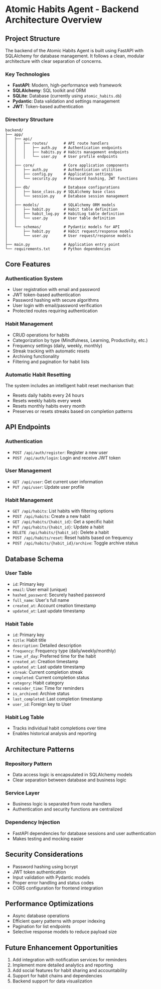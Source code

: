 # Atomic Habits Agent - Backend Architecture Overview

## Project Structure

The backend of the Atomic Habits Agent is built using FastAPI with SQLAlchemy for database management. It follows a clean, modular architecture with clear separation of concerns.

### Key Technologies
- **FastAPI**: Modern, high-performance web framework
- **SQLAlchemy**: SQL toolkit and ORM
- **SQLite**: Database (currently using `atomic_habits.db`)
- **Pydantic**: Data validation and settings management
- **JWT**: Token-based authentication

### Directory Structure

```
backend/
├── app/
│   ├── api/
│   │   ├── routes/       # API route handlers
│   │   │   ├── auth.py   # Authentication endpoints
│   │   │   ├── habits.py # Habits management endpoints
│   │   │   └── user.py   # User profile endpoints
│   │
│   ├── core/             # Core application components
│   │   ├── auth.py       # Authentication utilities
│   │   ├── config.py     # Application settings
│   │   └── security.py   # Password hashing, JWT functions
│   │
│   ├── db/               # Database configurations
│   │   ├── base_class.py # SQLAlchemy base class
│   │   └── session.py    # Database session management
│   │
│   ├── models/           # SQLAlchemy ORM models
│   │   ├── habit.py      # Habit table definition
│   │   ├── habit_log.py  # HabitLog table definition
│   │   └── user.py       # User table definition
│   │
│   └── schemas/          # Pydantic models for API
│       ├── habit.py      # Habit request/response models
│       └── user.py       # User request/response models
│
├── main.py               # Application entry point
└── requirements.txt      # Python dependencies
```

## Core Features

### Authentication System
- User registration with email and password
- JWT token-based authentication
- Password hashing with secure algorithms
- User login with email/password verification
- Protected routes requiring authentication

### Habit Management
- CRUD operations for habits
- Categorization by type (Mindfulness, Learning, Productivity, etc.)
- Frequency settings (daily, weekly, monthly)
- Streak tracking with automatic resets
- Archiving functionality
- Filtering and pagination for habit lists

### Automatic Habit Resetting
The system includes an intelligent habit reset mechanism that:
- Resets daily habits every 24 hours
- Resets weekly habits every week
- Resets monthly habits every month
- Preserves or resets streaks based on completion patterns

## API Endpoints

### Authentication
- `POST /api/auth/register`: Register a new user
- `POST /api/auth/login`: Login and receive JWT token

### User Management
- `GET /api/user`: Get current user information
- `PUT /api/user`: Update user profile

### Habit Management
- `GET /api/habits`: List habits with filtering options
- `POST /api/habits`: Create a new habit
- `GET /api/habits/{habit_id}`: Get a specific habit
- `PUT /api/habits/{habit_id}`: Update a habit
- `DELETE /api/habits/{habit_id}`: Delete a habit
- `POST /api/habits/reset`: Reset habits based on frequency
- `POST /api/habits/{habit_id}/archive`: Toggle archive status

## Database Schema

### User Table
- `id`: Primary key
- `email`: User email (unique)
- `hashed_password`: Securely hashed password
- `full_name`: User's full name
- `created_at`: Account creation timestamp
- `updated_at`: Last update timestamp

### Habit Table
- `id`: Primary key
- `title`: Habit title
- `description`: Detailed description
- `frequency`: Frequency type (daily/weekly/monthly)
- `time_of_day`: Preferred time for the habit
- `created_at`: Creation timestamp
- `updated_at`: Last update timestamp
- `streak`: Current completion streak
- `completed`: Current completion status
- `category`: Habit category
- `reminder_time`: Time for reminders
- `is_archived`: Archive status
- `last_completed`: Last completion timestamp
- `user_id`: Foreign key to User

### Habit Log Table
- Tracks individual habit completions over time
- Enables historical analysis and reporting

## Architecture Patterns

### Repository Pattern
- Data access logic is encapsulated in SQLAlchemy models
- Clear separation between database and business logic

### Service Layer
- Business logic is separated from route handlers
- Authentication and security functions are centralized

### Dependency Injection
- FastAPI dependencies for database sessions and user authentication
- Makes testing and mocking easier

## Security Considerations

- Password hashing using bcrypt
- JWT token authentication
- Input validation with Pydantic models
- Proper error handling and status codes
- CORS configuration for frontend integration

## Performance Optimizations

- Async database operations
- Efficient query patterns with proper indexing
- Pagination for list endpoints
- Selective response models to reduce payload size

## Future Enhancement Opportunities

1. Add integration with notification services for reminders
2. Implement more detailed analytics and reporting
3. Add social features for habit sharing and accountability
4. Support for habit chains and dependencies
5. Backend support for data visualization